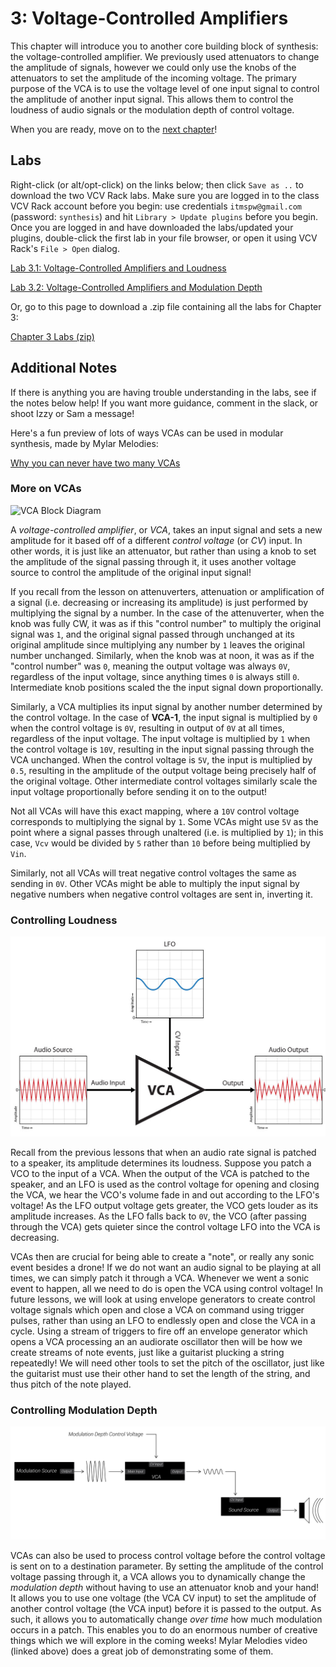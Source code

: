 # 3: Voltage-Controlled Amplifiers

This chapter will introduce you to another core building block of synthesis: the voltage-controlled amplifier.  We previously used attenuators to change the amplitude of signals, however we could only use the knobs of the attenuators to set the amplitude of the incoming voltage.  The primary purpose of the VCA is to use the voltage level of one input signal to control the amplitude of another input signal.  This allows them to control the loudness of audio signals or the modulation depth of control voltage.

When you are ready, move on to the [next chapter](../Chapter-04/chapter04.md)!

## Labs

Right-click (or alt/opt-click) on the links below; then click `Save as ..` to download the two VCV Rack labs.  Make sure you are logged in to the class VCV Rack account before you begin: use credentials `itmspw@gmail.com` (password: `synthesis`) and hit `Library > Update plugins` before you begin.  Once you are logged in and have downloaded the labs/updated your plugins, double-click the first lab in your file browser, or open it using VCV Rack's `File > Open` dialog.  

[Lab 3.1: Voltage-Controlled Amplifiers and Loudness](https://raw.githubusercontent.com/signal-flux/SFxPW-Intro-to-Modular-Synthesis/master/Chapter-03/patches/lab_3_1_annotated.vcv)

[Lab 3.2: Voltage-Controlled Amplifiers and Modulation Depth](https://raw.githubusercontent.com/signal-flux/SFxPW-Intro-to-Modular-Synthesis/master/Chapter-03/patches/lab_3_2_annotated.vcv)

Or, go to this page to download a .zip file containing all the labs for Chapter 3:

[Chapter 3 Labs (zip)](./patches/ch03_vcv_labs.zip)

## Additional Notes

If there is anything you are having trouble understanding in the labs, see if the notes below help! If you want more guidance, comment in the slack, or shoot Izzy or Sam a message!

Here's a fun preview of lots of ways VCAs can be used in modular synthesis, made by Mylar Melodies: 

[Why you can never have two many VCAs](https://www.youtube.com/watch?v=JKqcQxLjno0)

### More on VCAs

![VCA Block Diagram](./images/vca-block_VCA.png)

A *voltage-controlled amplifier*, or *VCA*, takes an input signal and sets a new amplitude for it based off of a different *control voltage* (or *CV*) input. In other words, it is just like an attenuator, but rather than using a knob to set the amplitude of the signal passing through it, it uses another voltage source to control the amplitude of the original input signal!  

If you recall from the lesson on attenuverters, attenuation or amplification of a signal (i.e. decreasing or increasing its amplitude) is just performed by multiplying the signal by a number.  In the case of the attenuverter, when the knob was fully CW, it was as if this "control number" to multiply the original signal was `1`, and the original signal passed through unchanged at its original amplitude since multiplying any number by `1` leaves the original number unchanged.  Similarly, when the knob was at noon, it was as if the "control number" was `0`, meaning the output voltage was always `0V`, regardless of the input voltage, since anything times `0` is always still `0`.  Intermediate knob positions scaled the the input signal down proportionally.  

Similarly, a VCA multiplies its input signal by another number determined by the control voltage.  In the case of **VCA-1**, the input signal is multiplied by `0` when the control voltage is `0V`, resulting in output of `0V` at all times, regardless of the input voltage.  The input voltage is multiplied by `1` when the control voltage is `10V`, resulting in the input signal passing through the VCA unchanged.  When the control voltage is `5V`, the input is multiplied by `0.5`, resulting in the amplitude of the output voltage being precisely half of the original voltage.  Other intermediate control voltages similarly scale the input voltage proportionally before sending it on to the output!  

Not all VCAs will have this exact mapping, where a `10V` control voltage corresponds to multiplying the signal by `1`.  Some VCAs might use `5V` as the point where a signal passes through unaltered (i.e. is multiplied by `1`); in this case, `Vcv` would be divided by `5` rather than `10` before being multiplied by `Vin`.  

Similarly, not all VCAs will treat negative control voltages the same as sending in `0V`.  Other VCAs might be able to multiply the input signal by negative numbers when negative control voltages are sent in, inverting it.  

### Controlling Loudness

![VCA controlled by LFO](./images/vca-diagram-tremolo.jpg)

Recall from the previous lessons that when an audio rate signal is patched to a speaker, its amplitude determines its loudness.  Suppose you patch a VCO to the input of a VCA.  When the output of the VCA is patched to the speaker, and an LFO is used as the control voltage for opening and closing the VCA, we hear the VCO's volume fade in and out according to the LFO's voltage!  As the LFO output voltage gets greater, the VCO gets louder as its amplitude increases.  As the LFO falls back to `0V`, the VCO (after passing through the VCA) gets quieter since the control voltage LFO into the VCA is decreasing.  

VCAs then are crucial for being able to create a "note", or really any sonic event besides a drone!  If we do not want an audio signal to be playing at all times, we can simply patch it through a VCA.  Whenever we went a sonic event to happen, all we need to do is open the VCA using control voltage!   In future lessons, we will look at using envelope generators to create control voltage signals which open and close a VCA on command using trigger pulses, rather than using an LFO to endlessly open and close the VCA in a cycle.  Using a stream of triggers to fire off an envelope generator which opens a VCA processing an an audiorate oscillator then will be how we create streams of note events, just like a guitarist plucking a string repeatedly!  We will need other tools to set the pitch of the oscillator, just like the guitarist must use their other hand to set the length of the string, and thus pitch of the note played.

### Controlling Modulation Depth

![Modulation Depth VCAs](./images/mod-depth.png)

VCAs can also be used to process control voltage before the control voltage is sent on to a destination parameter.  By setting the amplitude of the control voltage passing through it, a VCA allows you to dynamically change the *modulation depth* without having to use an attenuator knob and your hand!  It allows you to use one voltage (the VCA CV input) to set the amplitude of another control voltage (the VCA input) before it is passed to the output.  As such, it allows you to automatically change *over time* how much modulation occurs in a patch.  This enables you to do an enormous number of creative things which we will explore in the coming weeks!  Mylar Melodies video (linked above) does a great job of demonstrating some of them.  

